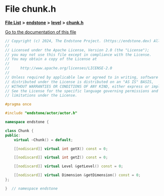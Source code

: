 

# File chunk.h

[**File List**](files.md) **>** [**endstone**](dir_6cf277b678674f97c7a2b6b3b2447b33.md) **>** [**level**](dir_8e239ca1e5fd0d936d66a30330d3a329.md) **>** [**chunk.h**](chunk_8h.md)

[Go to the documentation of this file](chunk_8h.md)


```C++
// Copyright (c) 2024, The Endstone Project. (https://endstone.dev) All Rights Reserved.
//
// Licensed under the Apache License, Version 2.0 (the "License");
// you may not use this file except in compliance with the License.
// You may obtain a copy of the License at
//
//     http://www.apache.org/licenses/LICENSE-2.0
//
// Unless required by applicable law or agreed to in writing, software
// distributed under the License is distributed on an "AS IS" BASIS,
// WITHOUT WARRANTIES OR CONDITIONS OF ANY KIND, either express or implied.
// See the License for the specific language governing permissions and
// limitations under the License.

#pragma once

#include "endstone/actor/actor.h"

namespace endstone {

class Chunk {
public:
    virtual ~Chunk() = default;

    [[nodiscard]] virtual int getX() const = 0;

    [[nodiscard]] virtual int getZ() const = 0;

    [[nodiscard]] virtual Level &getLevel() const = 0;

    [[nodiscard]] virtual Dimension &getDimension() const = 0;
};

}  // namespace endstone
```


